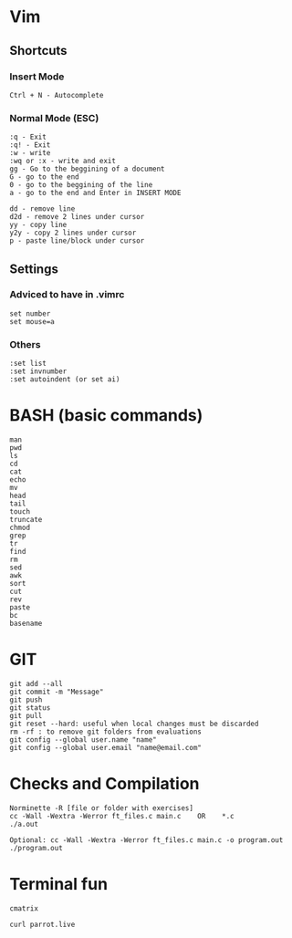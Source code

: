 # Vim

## Shortcuts

### Insert Mode

```
Ctrl + N - Autocomplete

```
### Normal Mode (ESC)

```
:q - Exit
:q! - Exit 
:w - write
:wq or :x - write and exit
gg - Go to the beggining of a document
G - go to the end
0 - go to the beggining of the line
a - go to the end and Enter in INSERT MODE

dd - remove line
d2d - remove 2 lines under cursor
yy - copy line
y2y - copy 2 lines under cursor
p - paste line/block under cursor

```
## Settings

### Adviced to have in .vimrc

```
set number
set mouse=a

```

### Others

```
:set list
:set invnumber
:set autoindent (or set ai)

```
# BASH (basic commands)

```
man
pwd
ls
cd
cat
echo
mv
head
tail
touch
truncate
chmod
grep
tr
find
rm 
sed
awk
sort
cut
rev
paste
bc
basename
```

# GIT
```
git add --all
git commit -m "Message"
git push
git status
git pull
git reset --hard: useful when local changes must be discarded
rm -rf : to remove git folders from evaluations
git config --global user.name "name"
git config --global user.email "name@email.com"
```

# Checks and Compilation

```
Norminette -R [file or folder with exercises]
cc -Wall -Wextra -Werror ft_files.c main.c    OR    *.c
./a.out

Optional: cc -Wall -Wextra -Werror ft_files.c main.c -o program.out
./program.out
```











# Terminal fun

```
cmatrix

curl parrot.live
```
